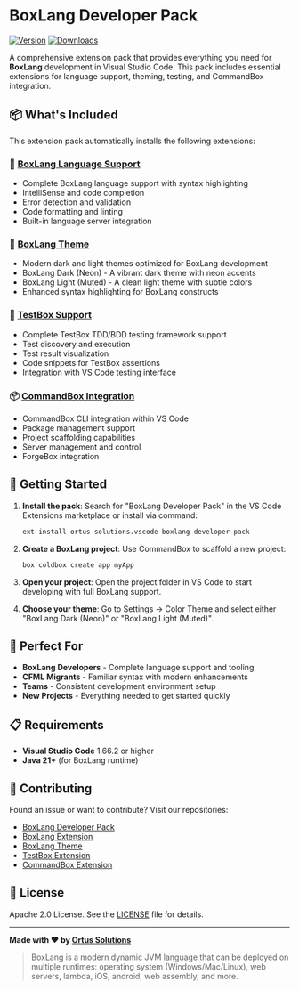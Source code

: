 # BoxLang Developer Pack

[![Version](https://img.shields.io/visual-studio-marketplace/v/ortus-solutions.vscode-boxlang-developer-pack)](https://marketplace.visualstudio.com/items?itemName=ortus-solutions.vscode-boxlang-developer-pack)
[![Downloads](https://img.shields.io/visual-studio-marketplace/d/ortus-solutions.vscode-boxlang-developer-pack)](https://marketplace.visualstudio.com/items?itemName=ortus-solutions.vscode-boxlang-developer-pack)

A comprehensive extension pack that provides everything you need for **BoxLang** development in Visual Studio Code. This pack includes essential extensions for language support, theming, testing, and CommandBox integration.

## 📦 What's Included

This extension pack automatically installs the following extensions:

### 🚀 [BoxLang Language Support](https://marketplace.visualstudio.com/items?itemName=ortus-solutions.vscode-boxlang)

- Complete BoxLang language support with syntax highlighting
- IntelliSense and code completion
- Error detection and validation
- Code formatting and linting
- Built-in language server integration

### 🎨 [BoxLang Theme](https://marketplace.visualstudio.com/items?itemName=ortus-solutions.vscode-boxlang-theme)

- Modern dark and light themes optimized for BoxLang development
- BoxLang Dark (Neon) - A vibrant dark theme with neon accents
- BoxLang Light (Muted) - A clean light theme with subtle colors
- Enhanced syntax highlighting for BoxLang constructs

### 🧪 [TestBox Support](https://marketplace.visualstudio.com/items?itemName=ortus-solutions.vscode-testbox)

- Complete TestBox TDD/BDD testing framework support
- Test discovery and execution
- Test result visualization
- Code snippets for TestBox assertions
- Integration with VS Code testing interface

### 📦 [CommandBox Integration](https://marketplace.visualstudio.com/items?itemName=ortus-solutions.vscode-commandbox)

- CommandBox CLI integration within VS Code
- Package management support
- Project scaffolding capabilities
- Server management and control
- ForgeBox integration

## 🚀 Getting Started

1. **Install the pack**: Search for "BoxLang Developer Pack" in the VS Code Extensions marketplace or install via command:

   ```bash
   ext install ortus-solutions.vscode-boxlang-developer-pack
   ```

2. **Create a BoxLang project**: Use CommandBox to scaffold a new project:

   ```bash
   box coldbox create app myApp
   ```

3. **Open your project**: Open the project folder in VS Code to start developing with full BoxLang support.

4. **Choose your theme**: Go to Settings → Color Theme and select either "BoxLang Dark (Neon)" or "BoxLang Light (Muted)".

## 🎯 Perfect For

- **BoxLang Developers** - Complete language support and tooling
- **CFML Migrants** - Familiar syntax with modern enhancements
- **Teams** - Consistent development environment setup
- **New Projects** - Everything needed to get started quickly

## 📋 Requirements

- **Visual Studio Code** 1.66.2 or higher
- **Java 21+** (for BoxLang runtime)

## 🤝 Contributing

Found an issue or want to contribute? Visit our repositories:

- [BoxLang Developer Pack](https://github.com/ortus-boxlang/vscode-boxlang-developer-pack)
- [BoxLang Extension](https://github.com/ortus-solutions/vscode-boxlang)
- [BoxLang Theme](https://github.com/ortus-boxlang/vscode-boxlang-theme)
- [TestBox Extension](https://github.com/ortus-solutions/vscode-testbox)
- [CommandBox Extension](https://github.com/ortus-solutions/vscode-commandbox)

## 📄 License

Apache 2.0 License. See the [LICENSE](./LICENSE) file for details.

---

**Made with ❤️ by [Ortus Solutions](https://www.ortussolutions.com)**

> BoxLang is a modern dynamic JVM language that can be deployed on multiple runtimes: operating system (Windows/Mac/Linux), web servers, lambda, iOS, android, web assembly, and more.
